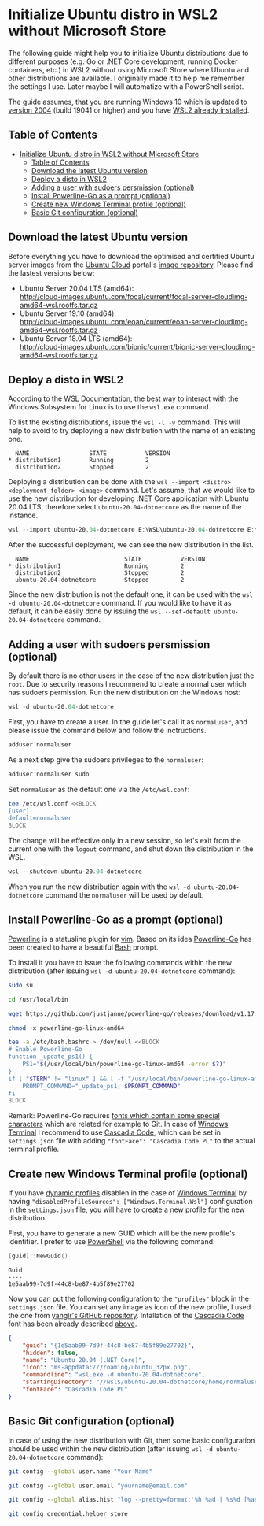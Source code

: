 # Initialize Ubuntu distro in WSL2 without Microsoft Store

The following guide might help you to initialize Ubuntu distributions due to different purposes (e.g. Go or .NET Core development, running Docker containers, etc.) in WSL2 without using Microsoft Store where Ubuntu and other distributions are available. I originally made it to help me remember the settings I use. Later maybe I will automatize with a PowerShell script.

The guide assumes, that you are running Windows 10 which is updated to [version 2004](https://docs.microsoft.com/en-us/windows/whats-new/whats-new-windows-10-version-2004) (build 19041 or higher) and you have [WSL2 already installed](https://docs.microsoft.com/en-us/windows/wsl/install-win10).

## Table of Contents

- [Initialize Ubuntu distro in WSL2 without Microsoft Store](#initialize-ubuntu-distro-in-wsl2-without-microsoft-store)
  - [Table of Contents](#table-of-contents)
  - [Download the latest Ubuntu version](#download-the-latest-ubuntu-version)
  - [Deploy a disto in WSL2](#deploy-a-disto-in-wsl2)
  - [Adding a user with sudoers persmission (optional)](#adding-a-user-with-sudoers-persmission-optional)
  - [Install Powerline-Go as a prompt (optional)](#install-powerline-go-as-a-prompt-optional)
  - [Create new Windows Terminal profile (optional)](#create-new-windows-terminal-profile-optional)
  - [Basic Git configuration (optional)](#basic-git-configuration-optional)

## Download the latest Ubuntu version

Before everything you have to download the optimised and certified Ubuntu server images from the [Ubuntu Cloud](https://ubuntu.com/download/cloud) portal's [image repository](http://cloud-images.ubuntu.com). Please find the lastest versions below:

- Ubuntu Server 20.04 LTS (amd64):\
  <http://cloud-images.ubuntu.com/focal/current/focal-server-cloudimg-amd64-wsl.rootfs.tar.gz>
- Ubuntu Server 19.10 (amd64):\
  <http://cloud-images.ubuntu.com/eoan/current/eoan-server-cloudimg-amd64-wsl.rootfs.tar.gz>
- Ubuntu Server 18.04 LTS (amd64):\
  <http://cloud-images.ubuntu.com/bionic/current/bionic-server-cloudimg-amd64-wsl.rootfs.tar.gz>

## Deploy a disto in WSL2

According to the [WSL Documentation](https://docs.microsoft.com/en-us/windows/wsl/reference), the best way to interact with the Windows Subsystem for Linux is to use the `wsl.exe` command.

To list the existing distributions, issue the `wsl -l -v` command. This will help to avoid to try deploying a new distribution with the name of an existing one.

```console
  NAME                 STATE           VERSION
* distribution1        Running         2
  distribution2        Stopped         2
```

Deploying a distribution can be done with the `wsl --import <distro> <deployment_folder> <image>` command. Let's assume, that we would like to use the new distribution for developing .NET Core application with Ubuntu 20.04 LTS, therefore select `ubuntu-20.04-dotnetcore` as the name of the instance.

```powershell
wsl --import ubuntu-20.04-dotnetcore E:\WSL\ubuntu-20.04-dotnetcore E:\Downloads\ubuntu-20.04-server-cloudimg-amd64-wsl.rootfs.tar.gz
```

After the successful deployment, we can see the new distribution in the list.

```console
  NAME                           STATE           VERSION
* distribution1                  Running         2
  distribution2                  Stopped         2
  ubuntu-20.04-dotnetcore        Stopped         2
```

Since the new distribution is not the default one, it can be used with the `wsl -d ubuntu-20.04-dotnetcore` command. If you would like to have it as default, it can be easily done by issuing the `wsl --set-default ubuntu-20.04-dotnetcore` command.

## Adding a user with sudoers persmission (optional)

By default there is no other users in the case of the new distribution just the `root`. Due to security reasons I recommend to create a normal user which has sudoers permission. Run the new distribution on the Windows host:

```powershell
wsl -d ubuntu-20.04-dotnetcore
```

First, you have to create a user. In the guide let's call it as `normaluser`, and please issue the command below and follow the inctructions.

```bash
adduser normaluser
```

As a next step give the sudoers privileges to the `normaluser`:

```bash
adduser normaluser sudo
```

Set `normaluser` as the default one via the `/etc/wsl.conf`:

```bash
tee /etc/wsl.conf <<BLOCK
[user]
default=normaluser
BLOCK
```

The change will be effective only in a new session, so let's exit from the current one with the `logout` command, and shut down the distribution in the WSL.

```powershell
wsl --shutdown ubuntu-20.04-dotnetcore
```

When you run the new distribution again with the `wsl -d ubuntu-20.04-dotnetcore` command the `normaluser` will be used by default.

## Install Powerline-Go as a prompt (optional)

[Powerline](https://github.com/powerline/powerline) is a statusline plugin for [vim](https://www.vim.org/). Based on its idea [Powerline-Go](https://github.com/justjanne/powerline-go) has been created to have a beautiful [Bash](https://www.gnu.org/software/bash/) prompt.

To install it you have to issue the following commands within the new distribution (after issuing `wsl -d ubuntu-20.04-dotnetcore` command):

```bash
sudo su
```

```bash
cd /usr/local/bin
```

```bash
wget https://github.com/justjanne/powerline-go/releases/download/v1.17.0/powerline-go-linux-amd64
```

```bash
chmod +x powerline-go-linux-amd64
```

```bash
tee -a /etc/bash.bashrc > /dev/null <<BLOCK
# Enable Powerline-Go
function _update_ps1() {
    PS1="$(/usr/local/bin/powerline-go-linux-amd64 -error $?)"
}
if [ "$TERM" != "linux" ] && [ -f "/usr/local/bin/powerline-go-linux-amd64" ]; then
    PROMPT_COMMAND="_update_ps1; $PROMPT_COMMAND"
fi
BLOCK
```

Remark: Powerline-Go requires [fonts which contain some special characters](https://github.com/powerline/fonts) which are related for example to Git. In case of [Windows Terminal](https://github.com/microsoft/terminal) I recommend to use [Cascadia Code](https://github.com/microsoft/cascadia-code/releases), which can be set in `settings.json` file with adding `"fontFace": "Cascadia Code PL"` to the actual terminal profile.

## Create new Windows Terminal profile (optional)

If you have [dynamic profiles](https://docs.microsoft.com/en-us/windows/terminal/dynamic-profiles) disablen in the case of [Windows Terminal](https://github.com/microsoft/terminal) by having `"disabledProfileSources": ["Windows.Terminal.Wsl"]` configuration in the `settings.json` file, you will have to create a new profile for the new distribution.

First, you have to generate a new GUID which will be the new profile's identifier. I prefer to use [PowerShell](https://aka.ms/powershell) via the following command:

```powershell
[guid]::NewGuid()
```

```console
Guid
----
1e5aab99-7d9f-44c8-be87-4b5f89e27702
```

Now you can put the following configuration to the `"profiles"` block in the `settings.json` file. You can set any image as icon of the new profile, I used the one from [yanglr's GitHub repository](https://github.com/yanglr/WindowsDevTools/blob/master/awosomeTerminal/icons/ubuntu_32px.png). Intallation of the [Cascadia Code](https://github.com/microsoft/cascadia-code/releases) font has been already described [above](#install-powerline-go-as-a-prompt-optional).

```json
{
    "guid": "{1e5aab99-7d9f-44c8-be87-4b5f89e27702}",
    "hidden": false,
    "name": "Ubuntu 20.04 (.NET Core)",
    "icon": "ms-appdata:///roaming/ubuntu_32px.png",
    "commandline": "wsl.exe -d ubuntu-20.04-dotnetcore",
    "startingDirectory": "//wsl$/ubuntu-20.04-dotnetcore/home/normaluser",
    "fontFace": "Cascadia Code PL"
}
```

## Basic Git configuration (optional)

In case of using the new distribution with Git, then some basic configuration should be used within the new distribution (after issuing `wsl -d ubuntu-20.04-dotnetcore` command):

```bash
git config --global user.name "Your Name"
```

```bash
git config --global user.email "yourname@email.com"
```

```bash
git config --global alias.hist "log --pretty=format:'%h %ad | %s%d [%an]' --graph --date=short"
```

```bash
git config credential.helper store
```

